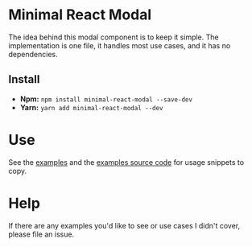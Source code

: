 # Minimal React Modal

The idea behind this modal component is to keep it simple.  The implementation is one file, it handles most use cases, and it has no dependencies.

## Install

- **Npm:** `npm install minimal-react-modal --save-dev`
- **Yarn:** `yarn add minimal-react-modal --dev`

# Use

See the [examples](https://benshope.github.io/minimal-react-modal) and the [examples source code](https://github.com/benshope/minimal-react-modal/blob/master/stories.js) for usage snippets to copy.

# Help

If there are any examples you'd like to see or use cases I didn't cover, please file an issue.
